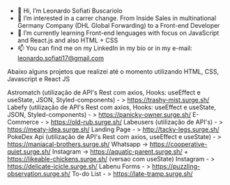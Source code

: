 - 👋 Hi, I’m Leonardo Sofiati Buscariolo
- 👀 I’m interested in a carrer change. From Inside Sales in multinational Germany Company (DHL Global Forwarding) to a Front-end Developer
- 🌱 I’m currently learning Front-end lenguages with focus on JavaScript and React.js and also HTML + CSS
- 📫 You can find me on my LinkedIn in my bio or in my e-mail: leonardo.sofiati17@gmail.com

Abaixo alguns projetos que realizei até o momento utilizando HTML, CSS, Javascript e React JS

Astromatch (utilização de API's Rest com axios, Hooks: useEffect e useState, JSON, Styled-components) - > https://trashy-mist.surge.sh/
Labefy (utilização de API's Rest com axios,  Hooks: useEffect e useState, JSON, Styled-components) - > https://panicky-owner.surge.sh/
E-Commerce - > https://old-rub.surge.sh/
Labeusers (utilização de API's) - > https://meaty-idea.surge.sh/
Landing Page - > http://tacky-legs.surge.sh/
PokeDex Api (utilização de API's Rest com axios, useEffect e useState) - > https://maniacal-brothers.surge.sh/
Whatsapp -> https://cooperative-quiet.surge.sh/
Instagram -> https://aquatic-parent.surge.sh/ + https://likeable-chickens.surge.sh/ (versao com useState)
Instagram - > https://delicate-icicle.surge.sh/
Labenu Forms - > https://puzzling-observation.surge.sh/
To-do List - > https://late-tramp.surge.sh/


